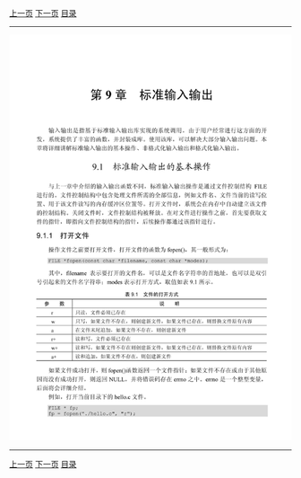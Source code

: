 [上一页](212.md) [下一页](214.md) [目录](../README.md)

***

![213](../images/213.png)

***

[上一页](212.md) [下一页](214.md) [目录](../README.md)
